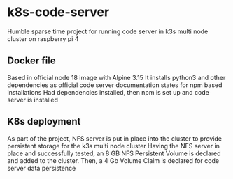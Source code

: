 # k8s-code-server

Humble sparse time project for running code server in k3s multi node cluster on raspberry pi 4

## Docker file

Based in official node 18 image with Alpine 3.15
It installs python3 and other dependencies as official code server documentation states for npm based installations
Had dependencies installed, then npm is set up and code server is installed

## K8s deployment

As part of the project, NFS server is put in place into the cluster to provide persistent storage for the k3s multi node cluster
Having the NFS server in place and successfully tested, an 8 GB NFS Persistent Volume is declared and added to the cluster.
Then, a 4 Gb Volume Claim is declared for code server data persistence

```
 



